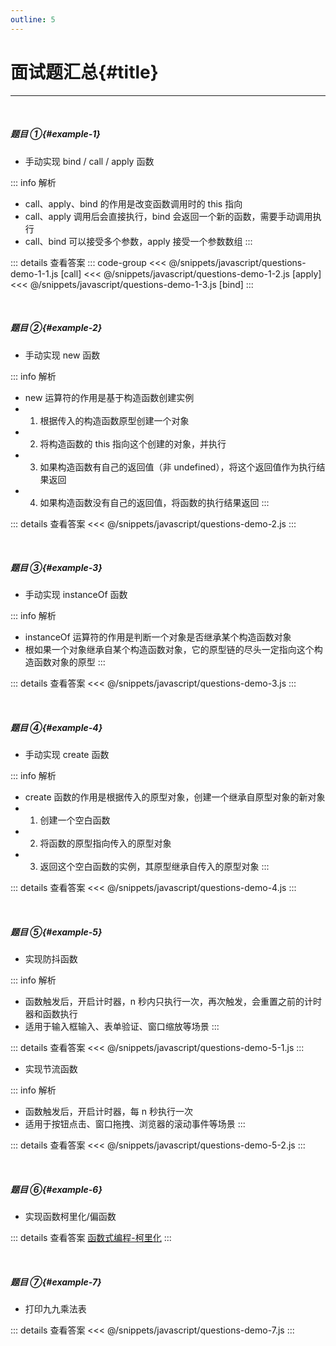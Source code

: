 ```yaml
---
outline: 5
---
```


# 面试题汇总{#title}

---

<br />

##### 题目 ①{#example-1}

- 手动实现 bind / call / apply 函数

::: info 解析
- call、apply、bind 的作用是改变函数调用时的 this 指向
- call、apply 调用后会直接执行，bind 会返回一个新的函数，需要手动调用执行
- call、bind 可以接受多个参数，apply 接受一个参数数组
:::

::: details 查看答案
::: code-group
<<< @/snippets/javascript/questions-demo-1-1.js [call]
<<< @/snippets/javascript/questions-demo-1-2.js [apply]
<<< @/snippets/javascript/questions-demo-1-3.js [bind]
:::

<br />

##### 题目 ②{#example-2}

- 手动实现 new 函数

::: info 解析
- new 运算符的作用是基于构造函数创建实例
- 1. 根据传入的构造函数原型创建一个对象
- 2. 将构造函数的 this 指向这个创建的对象，并执行
- 3. 如果构造函数有自己的返回值（非 undefined），将这个返回值作为执行结果返回
- 4. 如果构造函数没有自己的返回值，将函数的执行结果返回
:::

::: details 查看答案
<<< @/snippets/javascript/questions-demo-2.js
:::

<br />

##### 题目 ③{#example-3}

- 手动实现 instanceOf 函数

::: info 解析
- instanceOf 运算符的作用是判断一个对象是否继承某个构造函数对象
- 根如果一个对象继承自某个构造函数对象，它的原型链的尽头一定指向这个构造函数对象的原型
:::

::: details 查看答案
<<< @/snippets/javascript/questions-demo-3.js
:::

<br />

##### 题目 ④{#example-4}

- 手动实现 create 函数

::: info 解析
- create 函数的作用是根据传入的原型对象，创建一个继承自原型对象的新对象
- 1. 创建一个空白函数
- 2. 将函数的原型指向传入的原型对象
- 3. 返回这个空白函数的实例，其原型继承自传入的原型对象
:::

::: details 查看答案
<<< @/snippets/javascript/questions-demo-4.js
:::

<br />

##### 题目 ⑤{#example-5}

- 实现防抖函数

::: info 解析
- 函数触发后，开启计时器，n 秒内只执行一次，再次触发，会重置之前的计时器和函数执行
- 适用于输入框输入、表单验证、窗口缩放等场景
:::

::: details 查看答案
<<< @/snippets/javascript/questions-demo-5-1.js
:::

- 实现节流函数

::: info 解析
- 函数触发后，开启计时器，每 n 秒执行一次
- 适用于按钮点击、窗口拖拽、浏览器的滚动事件等场景
:::

::: details 查看答案
<<< @/snippets/javascript/questions-demo-5-2.js
:::

<br />

##### 题目 ⑥{#example-6}

- 实现函数柯里化/偏函数

::: details 查看答案
[函数式编程-柯里化](./functional-programming.md#curry)
:::


<br />

##### 题目 ⑦{#example-7}

- 打印九九乘法表

::: details 查看答案
<<< @/snippets/javascript/questions-demo-7.js
:::

<br />
